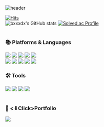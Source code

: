 ![header](https://capsule-render.vercel.app/api?type=waving&color=gradient&height=200&section=header&text=Hi!%20Byoungdo's%20Github!&fontSize=75&animation=fadeIn&fontAlignY=42&desc=Backend%20Programmer&descAlignY=68&descAlign=62)


[![Hits](https://hits.seeyoufarm.com/api/count/incr/badge.svg?url=https%3A%2F%2Fgithub.com%2Fbxxxdx&count_bg=%233CD107&title_bg=%23171B16&icon=&icon_color=%23E7E7E7&title=hits&edge_flat=false)](https://hits.seeyoufarm.com)
<br>
![bxxxdx's GitHub stats](https://github-readme-stats.vercel.app/api?username=bxxxdx&show_icons=true&theme=radical)
[![Solved.ac Profile](http://mazassumnida.wtf/api/v2/generate_badge?boj=bangdo911)](https://solved.ac/bangdo911/)
<br>
<br>



### 📚 Platforms & Languages
<div>
  <img src="https://img.shields.io/badge/Java-007396?style=flat&logo=Conda-Forge&logoColor=white" />
  <img src="https://img.shields.io/badge/Spring-6DB33F?style=flat&logo=Spring&logoColor=white" />
 	<img src="https://img.shields.io/badge/SpringBoot-6DB33F?style=flat&logo=SpringBoot&logoColor=white" />
	<img src="https://img.shields.io/badge/Oracle%20SQL-F80000?style=flat&logo=Oracle&logoColor=white" />
	<img src="https://img.shields.io/badge/Mybatis-000000?style=flat&logo=Fluentd&logoColor=white" />
</div>
<div>
	<img src="https://img.shields.io/badge/JavaScript-F7DF1E?style=flat&logo=JavaScript&logoColor=white" />
	<img src="https://img.shields.io/badge/jQuery-0769AD?style=flat&logo=jQuery&logoColor=white" />
  	<img src="https://img.shields.io/badge/HTML5-E34F26?style=flat&logo=HTML5&logoColor=white" />
	<img src="https://img.shields.io/badge/CSS3-1572B6?style=flat&logo=CSS3&logoColor=white" />
  <img src="https://img.shields.io/badge/Bootstrap-7952B3?style=flat&logo=Bootstrap&logoColor=white" />
</div>

### 🛠 Tools
<div>
	<img src="https://img.shields.io/badge/Eclipse%20IDE-2C2255.svg?&style=flat&logo=Eclipse%20IDE&logoColor=white" />
  	<img src="https://img.shields.io/badge/Visual%20Studio%20Code-007ACC?style=flat&logo=VisualStudioCode&logoColor=white" />
	<img src="https://img.shields.io/badge/GitHub-181717?style=flat&logo=GitHub&logoColor=white" />
	<img src="https://img.shields.io/badge/Tomcat-F8DC75?style=flat&logo=ApacheTomcat&logoColor=white" />
</div>

<br>


### 📌 <⬇Click>Portfolio
<div>
	<a href="https://jumpy-velvet-fa4.notion.site/1927f11c1ed348d3a4b38950fa393031">
		<img src="https://img.shields.io/badge/Notion-000000?style=for-the-badge&logo=Notion&logoColor=white" />
	</a>
<div>










